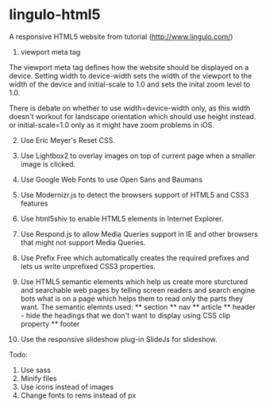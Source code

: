 lingulo-html5
=============

A responsive HTML5 website from tutorial (http://www.lingulo.com/) 

1. viewport meta tag

<meta name="viewport" content="width=device-width, initial-scale=1.0"/>

The viewport meta tag defines how the website should be displayed on a device. 
Setting width to device-width sets the width of the viewport to the width of the device
and initial-scale to 1.0  and sets the inital zoom level to 1.0.  

There is debate on whether to use width=device-width only, as this width doesn't workout 
for landscape orientation which should use height instead. 
or initial-scale=1.0 only as it might have zoom problems in iOS.

2. Use Eric Meyer's Reset CSS.

3. Use Lightbox2 to overlay images on top of current page when a smaller image is clicked.

4. Use Google Web Fonts to use Open Sans and Baumans

5. Use Modernizr.js to detect the browsers support of HTML5 and CSS3 features

6. Use html5shiv to enable HTML5 elements in Internet Explorer. 

7. Use Respond.js to allow Media Queries support in IE and other browsers that might not support Media Queries.

8. Use Prefix Free which automatically creates the required prefixes and lets us write unprefixed CSS3 properties. 

9. Use HTML5 semantic elements which help us create more sturctured and searchable web pages by telling screen readers
and search engine bots what is on a page which helps them to read only the parts they want. The semantic elemnts used:
** section
** nav
** article
** header - hide the headings that we don't want to display using CSS clip property
** footer

10. Use the responsive slideshow plug-in SlideJs for slideshow. 


Todo: 
1. Use sass
2. Minify files
3. Use icons instead of images
4. Change fonts to rems instead of px
